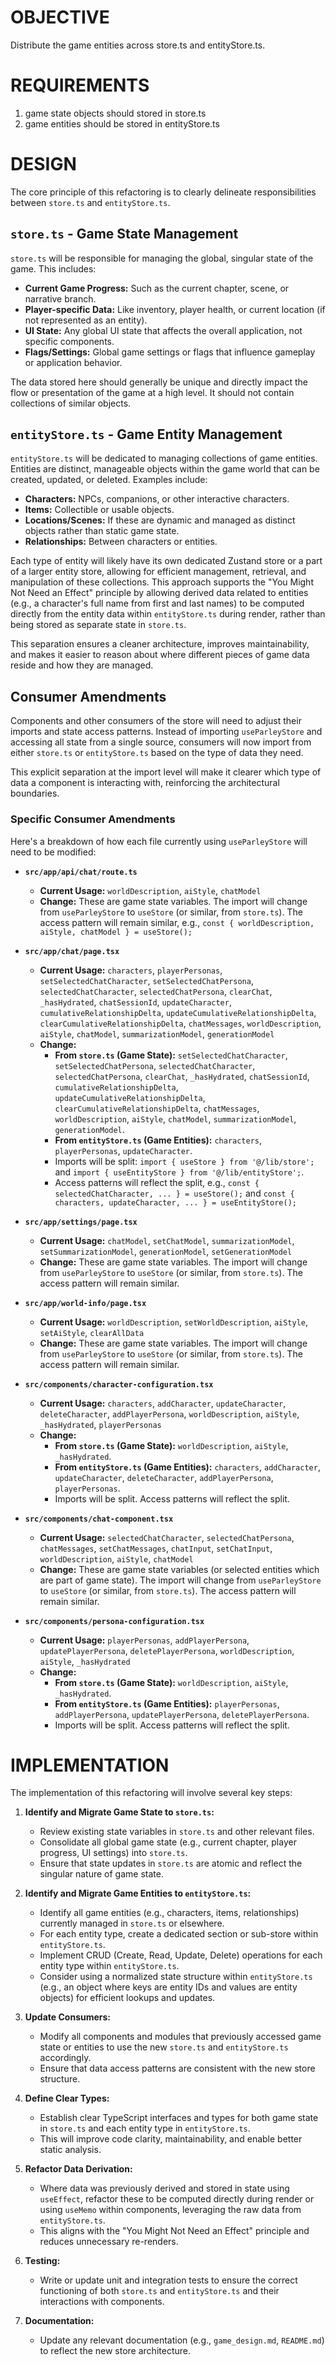 # OBJECTIVE

Distribute the game entities across store.ts and entityStore.ts.

# REQUIREMENTS

1. game state objects should stored in store.ts
2. game entities should be stored in entityStore.ts

# DESIGN

The core principle of this refactoring is to clearly delineate responsibilities between `store.ts` and `entityStore.ts`.

## `store.ts` - Game State Management

`store.ts` will be responsible for managing the global, singular state of the game. This includes:
*   **Current Game Progress:** Such as the current chapter, scene, or narrative branch.
*   **Player-specific Data:** Like inventory, player health, or current location (if not represented as an entity).
*   **UI State:** Any global UI state that affects the overall application, not specific components.
*   **Flags/Settings:** Global game settings or flags that influence gameplay or application behavior.

The data stored here should generally be unique and directly impact the flow or presentation of the game at a high level. It should not contain collections of similar objects.

## `entityStore.ts` - Game Entity Management

`entityStore.ts` will be dedicated to managing collections of game entities. Entities are distinct, manageable objects within the game world that can be created, updated, or deleted. Examples include:
*   **Characters:** NPCs, companions, or other interactive characters.
*   **Items:** Collectible or usable objects.
*   **Locations/Scenes:** If these are dynamic and managed as distinct objects rather than static game state.
*   **Relationships:** Between characters or entities.

Each type of entity will likely have its own dedicated Zustand store or a part of a larger entity store, allowing for efficient management, retrieval, and manipulation of these collections. This approach supports the "You Might Not Need an Effect" principle by allowing derived data related to entities (e.g., a character's full name from first and last names) to be computed directly from the entity data within `entityStore.ts` during render, rather than being stored as separate state in `store.ts`.

This separation ensures a cleaner architecture, improves maintainability, and makes it easier to reason about where different pieces of game data reside and how they are managed.

## Consumer Amendments

Components and other consumers of the store will need to adjust their imports and state access patterns. Instead of importing `useParleyStore` and accessing all state from a single source, consumers will now import from either `store.ts` or `entityStore.ts` based on the type of data they need.

This explicit separation at the import level will make it clearer which type of data a component is interacting with, reinforcing the architectural boundaries.

### Specific Consumer Amendments

Here's a breakdown of how each file currently using `useParleyStore` will need to be modified:

*   **`src/app/api/chat/route.ts`**
    *   **Current Usage:** `worldDescription`, `aiStyle`, `chatModel`
    *   **Change:** These are game state variables. The import will change from `useParleyStore` to `useStore` (or similar, from `store.ts`). The access pattern will remain similar, e.g., `const { worldDescription, aiStyle, chatModel } = useStore();`

*   **`src/app/chat/page.tsx`**
    *   **Current Usage:** `characters`, `playerPersonas`, `setSelectedChatCharacter`, `setSelectedChatPersona`, `selectedChatCharacter`, `selectedChatPersona`, `clearChat`, `_hasHydrated`, `chatSessionId`, `updateCharacter`, `cumulativeRelationshipDelta`, `updateCumulativeRelationshipDelta`, `clearCumulativeRelationshipDelta`, `chatMessages`, `worldDescription`, `aiStyle`, `chatModel`, `summarizationModel`, `generationModel`
    *   **Change:**
        *   **From `store.ts` (Game State):** `setSelectedChatCharacter`, `setSelectedChatPersona`, `selectedChatCharacter`, `selectedChatPersona`, `clearChat`, `_hasHydrated`, `chatSessionId`, `cumulativeRelationshipDelta`, `updateCumulativeRelationshipDelta`, `clearCumulativeRelationshipDelta`, `chatMessages`, `worldDescription`, `aiStyle`, `chatModel`, `summarizationModel`, `generationModel`.
        *   **From `entityStore.ts` (Game Entities):** `characters`, `playerPersonas`, `updateCharacter`.
        *   Imports will be split: `import { useStore } from '@/lib/store';` and `import { useEntityStore } from '@/lib/entityStore';`.
        *   Access patterns will reflect the split, e.g., `const { selectedChatCharacter, ... } = useStore();` and `const { characters, updateCharacter, ... } = useEntityStore();`

*   **`src/app/settings/page.tsx`**
    *   **Current Usage:** `chatModel`, `setChatModel`, `summarizationModel`, `setSummarizationModel`, `generationModel`, `setGenerationModel`
    *   **Change:** These are game state variables. The import will change from `useParleyStore` to `useStore` (or similar, from `store.ts`). The access pattern will remain similar.

*   **`src/app/world-info/page.tsx`**
    *   **Current Usage:** `worldDescription`, `setWorldDescription`, `aiStyle`, `setAiStyle`, `clearAllData`
    *   **Change:** These are game state variables. The import will change from `useParleyStore` to `useStore` (or similar, from `store.ts`). The access pattern will remain similar.

*   **`src/components/character-configuration.tsx`**
    *   **Current Usage:** `characters`, `addCharacter`, `updateCharacter`, `deleteCharacter`, `addPlayerPersona`, `worldDescription`, `aiStyle`, `_hasHydrated`, `playerPersonas`
    *   **Change:**
        *   **From `store.ts` (Game State):** `worldDescription`, `aiStyle`, `_hasHydrated`.
        *   **From `entityStore.ts` (Game Entities):** `characters`, `addCharacter`, `updateCharacter`, `deleteCharacter`, `addPlayerPersona`, `playerPersonas`.
        *   Imports will be split. Access patterns will reflect the split.

*   **`src/components/chat-component.tsx`**
    *   **Current Usage:** `selectedChatCharacter`, `selectedChatPersona`, `chatMessages`, `setChatMessages`, `chatInput`, `setChatInput`, `worldDescription`, `aiStyle`, `chatModel`
    *   **Change:** These are game state variables (or selected entities which are part of game state). The import will change from `useParleyStore` to `useStore` (or similar, from `store.ts`). The access pattern will remain similar.

*   **`src/components/persona-configuration.tsx`**
    *   **Current Usage:** `playerPersonas`, `addPlayerPersona`, `updatePlayerPersona`, `deletePlayerPersona`, `worldDescription`, `aiStyle`, `_hasHydrated`
    *   **Change:**
        *   **From `store.ts` (Game State):** `worldDescription`, `aiStyle`, `_hasHydrated`.
        *   **From `entityStore.ts` (Game Entities):** `playerPersonas`, `addPlayerPersona`, `updatePlayerPersona`, `deletePlayerPersona`.
        *   Imports will be split. Access patterns will reflect the split.

# IMPLEMENTATION

The implementation of this refactoring will involve several key steps:

1.  **Identify and Migrate Game State to `store.ts`:**
    *   Review existing state variables in `store.ts` and other relevant files.
    *   Consolidate all global game state (e.g., current chapter, player progress, UI settings) into `store.ts`.
    *   Ensure that state updates in `store.ts` are atomic and reflect the singular nature of game state.

2.  **Identify and Migrate Game Entities to `entityStore.ts`:**
    *   Identify all game entities (e.g., characters, items, relationships) currently managed in `store.ts` or elsewhere.
    *   For each entity type, create a dedicated section or sub-store within `entityStore.ts`.
    *   Implement CRUD (Create, Read, Update, Delete) operations for each entity type within `entityStore.ts`.
    *   Consider using a normalized state structure within `entityStore.ts` (e.g., an object where keys are entity IDs and values are entity objects) for efficient lookups and updates.

3.  **Update Consumers:**
    *   Modify all components and modules that previously accessed game state or entities to use the new `store.ts` and `entityStore.ts` accordingly.
    *   Ensure that data access patterns are consistent with the new store structure.

4.  **Define Clear Types:**
    *   Establish clear TypeScript interfaces and types for both game state in `store.ts` and each entity type in `entityStore.ts`.
    *   This will improve code clarity, maintainability, and enable better static analysis.

5.  **Refactor Data Derivation:**
    *   Where data was previously derived and stored in state using `useEffect`, refactor these to be computed directly during render or using `useMemo` within components, leveraging the raw data from `entityStore.ts`.
    *   This aligns with the "You Might Not Need an Effect" principle and reduces unnecessary re-renders.

6.  **Testing:**
    *   Write or update unit and integration tests to ensure the correct functioning of both `store.ts` and `entityStore.ts` and their interactions with components.

7.  **Documentation:**
    *   Update any relevant documentation (e.g., `game_design.md`, `README.md`) to reflect the new store architecture.